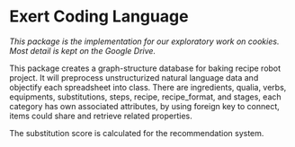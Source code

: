 # Exert Coding Language

_This package is the implementation for our exploratory work on cookies. Most detail is kept on the Google Drive._


This package creates a graph-structure database for baking recipe robot project.  It will preprocess unstructurized natural language data and objectify each spreadsheet into class.  There are ingredients, qualia, verbs, equipments, substitutions, steps, recipe, recipe_format, and stages, each category has own associated attributes, by using foreign key to connect, items could share and retrieve related properties.

The substitution score is calculated for the recommendation system.
